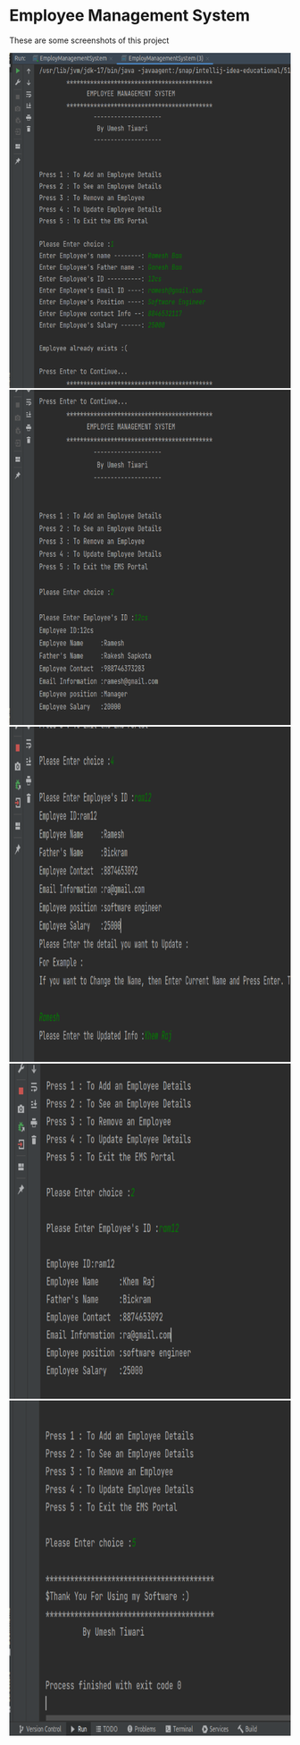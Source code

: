 # Employee Management System
These are some screenshots of this project

<tr>
<td><img src="screenshot/ems0.png" height= 600></td>
<td><img src="screenshot/ems1.png" height= 600></td>
<td><img src="screenshot/ems2.png" height=600></td>
<td><img src="screenshot/ems3.png" height= 600></td>
<td><img src="screenshot/ems4.png" height= 600></td>
</tr>
